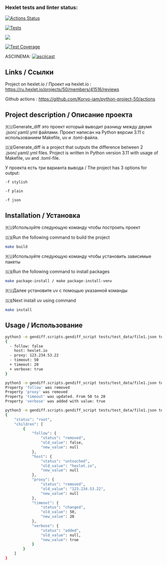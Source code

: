 ### Hexlet tests and linter status:
[![Actions Status](https://github.com/Korvo-iam/python-project-50/actions/workflows/hexlet-check.yml/badge.svg)](https://github.com/Korvo-iam/python-project-50/actions)

[![Tests](https://github.com/Korvo-iam/python-project-50/actions/workflows/my-check.yml/badge.svg)](https://github.com/Korvo-iam/python-project-50/actions/workflows/my-check.yml)

<a href="https://codeclimate.com/github/Korvo-iam/python-project-50/maintainability"><img src="https://api.codeclimate.com/v1/badges/cff67099e9bb24915e6a/maintainability" /></a>

[![Test Coverage](https://api.codeclimate.com/v1/badges/cff67099e9bb24915e6a/test_coverage)](https://codeclimate.com/github/Korvo-iam/python-project-50/test_coverage)

ASCIINEMA:
[![asciicast](https://asciinema.org/a/cvDIJqch1bBuMT9xSZVb6XbJe.svg)](https://asciinema.org/a/cvDIJqch1bBuMT9xSZVb6XbJe)

## Links / Ссылки

Project on hexlet.io / Проект на hexlet.io : https://ru.hexlet.io/projects/50/members/41516/reviews

Github actions : https://github.com/Korvo-iam/python-project-50/actions

## Project description / Описание проекта

🇷🇺Generate_diff это проект который выводит разницу между двумя .json/.yaml/.yml файлами. Проект написан на Python версии 3.11 с использованием Makefile, uv и .toml-файла.

🇬🇧Generate_diff is a project that outputs the difference between 2 .json/.yaml/.yml files. Project is written in Python version 3.11 with usage of Makefile, uv and .toml-file.

У проекта есть три варианта вывода / The project has 3 options for output:
```bash
-f stylish
```
```bash
-f plain
```
```bash
-f json
```

## Installation / Установка

🇷🇺Используйте следующую команду чтобы построить проект

🇬🇧Run the following command to build the project

```bash
make build
```

🇷🇺Используйте следующую команду чтобы установить зависимые пакеты

🇬🇧Run the following command to install packages

```bash
make package-install / make package-install-venv
```

🇷🇺Далее установите uv с помощью указанной команды

🇬🇧Next install uv using command

```bash
make install
```

## Usage / Использование

```bash
python3 -m gendiff.scripts.gendiff_script tests/test_data/file1.json tests/test_data/file2.json -f stylish
{
  - follow: false
    host: hexlet.io
  - proxy: 123.234.53.22
  - timeout: 50
  + timeout: 20
  + verbose: true
}
```

```bash
python3 -m gendiff.scripts.gendiff_script tests/test_data/file1.json tests/test_data/file2.json -f plain
Property 'follow' was removed
Property 'proxy' was removed
Property 'timeout' was updated. From 50 to 20
Property 'verbose' was added with value: true
```

```bash
python3 -m gendiff.scripts.gendiff_script tests/test_data/file1.json tests/test_data/file2.json -f json
{
    "status": "root",
    "children": [
        {
            "follow": {
                "status": "removed",
                "old_value": false,
                "new_value": null
            },
            "host": {
                "status": "untouched",
                "old_value": "hexlet.io",
                "new_value": null
            },
            "proxy": {
                "status": "removed",
                "old_value": "123.234.53.22",
                "new_value": null
            },
            "timeout": {
                "status": "changed",
                "old_value": 50,
                "new_value": 20
            },
            "verbose": {
                "status": "added",
                "old_value": null,
                "new_value": true
            }
        }
    ]
}

```
